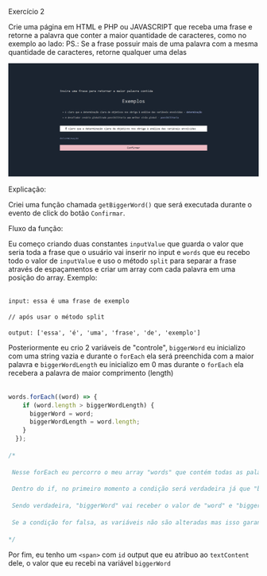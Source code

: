 Exercício 2

Crie uma página em HTML e PHP ou
JAVASCRIPT que receba uma frase e retorne
a palavra que conter a maior quantidade de
caracteres, como no exemplo ao lado:
PS.: Se a frase possuir mais de uma palavra com
a mesma quantidade de caracteres, retorne
qualquer uma delas


[![Preview][project-screenshot]][project-link]


Explicação:

Criei uma função chamada `getBiggerWord()` que será executada durante o evento de click
do botão `Confirmar`.

Fluxo da função:

Eu começo criando duas constantes `inputValue` que guarda o valor que seria toda a frase que o usuário vai inserir no input e `words` que eu recebo todo o valor de `inputValue` e uso o método `split` para separar a frase através de espaçamentos e criar um array com cada palavra em uma posição do array. Exemplo:

```plaintext

input: essa é uma frase de exemplo

// após usar o método split

output: ['essa', 'é', 'uma', 'frase', 'de', 'exemplo']

```

Posteriormente eu crio 2 variáveis de "controle", `biggerWord` eu inicializo com uma string vazia e durante o `forEach` ela será preenchida com a maior palavra e `biggerWordLength` eu inicializo em 0 mas durante o `forEach` ela recebera a palavra de maior comprimento (length)

```js

words.forEach((word) => {
    if (word.length > biggerWordLength) {
      biggerWord = word;
      biggerWordLength = word.length;
    }
  });

/*

 Nesse forEach eu percorro o meu array "words" que contém todas as palavras e no parâmetro "word" eu acesso cada uma dentro do forEach.

 Dentro do if, no primeiro momento a condição será verdadeira já que "biggerWordLength" inicializa em 0

 Sendo verdadeira, "biggerWord" vai receber o valor de "word" e "biggerWordLength" recebe o comprimento de "word"

 Se a condição for falsa, as variáveis não são alteradas mas isso garante que permaneça a maior palavra dentro de "biggerWord" e o maior comprimento em número dentro de "biggerWordLength"

*/


```

Por fim, eu tenho um `<span>` com `id` output que eu atribuo ao `textContent` dele, o valor que eu recebi na variável `biggerWord`




<!-- MD Links & Images -->

[project-screenshot]: ./public/preview.png
[project-link]: #